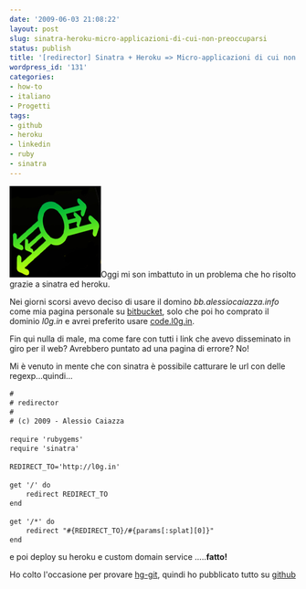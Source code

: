 ```yaml
---
date: '2009-06-03 21:08:22'
layout: post
slug: sinatra-heroku-micro-applicazioni-di-cui-non-preoccuparsi
status: publish
title: '[redirector] Sinatra + Heroku => Micro-applicazioni di cui non preoccuparsi'
wordpress_id: '131'
categories:
- how-to
- italiano
- Progetti
tags:
- github
- heroku
- linkedin
- ruby
- sinatra
---
```


![redirector logo](/assets/images/redirector.png)Oggi mi son imbattuto in un problema che ho risolto grazie a sinatra ed heroku.

Nei giorni scorsi avevo deciso di usare il domino _bb.alessiocaiazza.info_ come mia pagina personale su [bitbucket](http://bitbucket.org), solo che poi ho comprato il dominio _l0g.in_ e avrei preferito usare [code.l0g.in](http://code.l0g.in).

Fin qui nulla di male, ma come fare con tutti i link che avevo disseminato in giro per il web? Avrebbero puntato ad una pagina di errore? No!

Mi è venuto in mente che con sinatra è possibile catturare le url con delle regexp...quindi...

    
    #
    # redirector
    #
    # (c) 2009 - Alessio Caiazza 
    
    require 'rubygems'
    require 'sinatra'
    
    REDIRECT_TO='http://l0g.in'
    
    get '/' do
    	redirect REDIRECT_TO
    end
    
    get '/*' do
    	redirect "#{REDIRECT_TO}/#{params[:splat][0]}"
    end


e poi deploy su heroku e custom domain service .....**fatto!**

Ho colto l'occasione per provare [hg-git](http://hg-git.github.com/), quindi ho pubblicato tutto su [github](http://github.com/nolith/redirector/)
